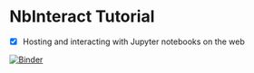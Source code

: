 # NbInteract Tutorial

- [x] Hosting and interacting with Jupyter notebooks on the web

[![Binder](https://mybinder.org/badge_logo.svg)](https://mybinder.org/v2/gh/Anantha-Rao12/nbinteract-tutorial/main)
